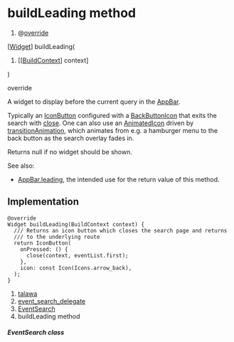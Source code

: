 
<div>

# buildLeading method

</div>


<div>

1.  @[override](https://api.flutter.dev/flutter/dart-core/override-constant.html)

</div>

[[Widget](https://api.flutter.dev/flutter/widgets/Widget-class.html)]
buildLeading(

1.  [[[BuildContext](https://api.flutter.dev/flutter/widgets/BuildContext-class.md)]
    context]

)


override




A widget to display before the current query in the
[AppBar](https://api.flutter.dev/flutter/material/AppBar-class.html).

Typically an
[IconButton](https://api.flutter.dev/flutter/material/IconButton-class.html)
configured with a
[BackButtonIcon](https://api.flutter.dev/flutter/material/BackButtonIcon-class.html)
that exits the search with
[close](https://api.flutter.dev/flutter/material/SearchDelegate/close.html).
One can also use an
[AnimatedIcon](https://api.flutter.dev/flutter/material/AnimatedIcon-class.html)
driven by
[transitionAnimation](https://api.flutter.dev/flutter/material/SearchDelegate/transitionAnimation.html),
which animates from e.g. a hamburger menu to the back button as the
search overlay fades in.

Returns null if no widget should be shown.

See also:

-   [AppBar.leading](https://api.flutter.dev/flutter/material/AppBar/leading.html),
    the intended use for the return value of this method.



## Implementation

``` language-dart
@override
Widget buildLeading(BuildContext context) {
  /// Returns an icon button which closes the search page and returns
  /// to the underlying route
  return IconButton(
    onPressed: () {
      close(context, eventList.first);
    },
    icon: const Icon(Icons.arrow_back),
  );
}
```







1.  [talawa](../../index.md)
2.  [event_search_delegate](../../widgets_event_search_delegate/)
3.  [EventSearch](../../widgets_event_search_delegate/EventSearch-class.md)
4.  buildLeading method

##### EventSearch class







